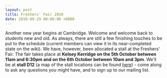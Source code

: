 ```yaml
---
layout: post
title: Freshers' Fair 2010
date: 2010-09-29 00:00:00 +0000
---
```


Another new year begins at Cambridge. Welcome and welcome back to students new and old. As always, there are still a few finishing touches to be put
to the schedule (current members can view it in its near-completed state on the wiki). We have, however, been allocated a stall at the Freshers' Fair.
The fair takes place at **Kelsey Kerridge on the 5th October between 11am and 6:30pm and on the 6th October between 10am and 3pm**. We'll be at
**stall D12** (a map of the stall locations can be found [here](http://www.cusu.cam.ac.uk/societies/fair/SocFair_2010_floorplan.pdf)) -
come along to ask any questions you might have, and to sign up to our mailing list.
